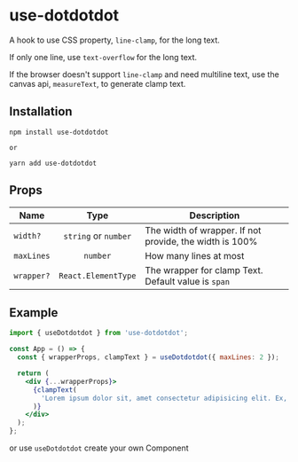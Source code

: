 # use-dotdotdot

A hook to use CSS property, `line-clamp`, for the long text.

If only one line, use `text-overflow` for the long text.

If the browser doesn't support `line-clamp` and need multiline text, use the canvas api, `measureText`, to generate clamp text.

## Installation

```
npm install use-dotdotdot

or

yarn add use-dotdotdot
```

## Props

| Name       |         Type         | Description                                             |
| ---------- | :------------------: | ------------------------------------------------------- |
| `width?`   | `string` or `number` | The width of wrapper. If not provide, the width is 100% |
| `maxLines` |       `number`       | How many lines at most                                  |
| `wrapper?` | `React.ElementType`  | The wrapper for clamp Text. Default value is `span`     |

## Example

```jsx
import { useDotdotdot } from 'use-dotdotdot';

const App = () => {
  const { wrapperProps, clampText } = useDotdotdot({ maxLines: 2 });

  return (
    <div {...wrapperProps}>
      {clampText(
        'Lorem ipsum dolor sit, amet consectetur adipisicing elit. Ex, deleniti. Ratione voluptatibus ducimus pariatur ab eaque ut vitae, reprehenderit, fugit corrupti quas impedit eum, aut veniam facilis voluptate commodi non?'
      )}
    </div>
  );
};
```

or use `useDotdotdot` create your own Component
